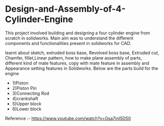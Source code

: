 # Design-and-Assembly-of-4-Cylinder-Engine

This project involved building and designing a four cylinder engine from scratch in solidworks. Main aim was to understand the different components and functionalities present in solidworks for CAD.

learnt about sketch, extruded boss base, Revolved boss base, Extruded cut, Chamfer, fillet,Linear pattern, how to make plane assembly of parts, different kind of mate features, copy with mate feature in assembly and Appearance setting features in Solidworks. 
Below are the parts build for the engine
- 1)Piston
- 2)Piston Pin
- 3)Connecting Rod
- 4)crankshaft
- 5)Upper block
- 6)Lower block

Reference :- https://www.youtube.com/watch?v=Gsa7jnI5D50
